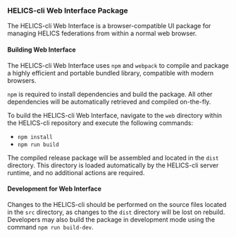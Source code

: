 ### HELICS-cli Web Interface Package
The HELICS-cli Web Interface is a browser-compatible UI package for managing HELICS federations from within a normal 
web browser. 

#### Building Web Interface
The HELICS-cli Web Interface uses `npm` and `webpack` to compile and package a highly efficient and portable bundled 
library, compatible with modern browsers. 

`npm` is required to install dependencies and build the package. All other dependencies will be automatically retrieved 
and compiled on-the-fly. 

To build the HELICS-cli Web Interface, navigate to the `web` directory within the HELICS-cli repository and execute the 
following commands: 
- `npm install` 
- `npm run build`

The compiled release package will be assembled and located in the `dist` directory. This directory is loaded 
automatically by the HELICS-cli server runtime, and no additional actions are required. 

#### Development for Web Interface
Changes to the HELICS-cli should be performed on the source files located in the `src` directory, as changes to the 
`dist` directory will be lost on rebuild. Developers may also build the package in development mode using the command 
`npm run build-dev`.
